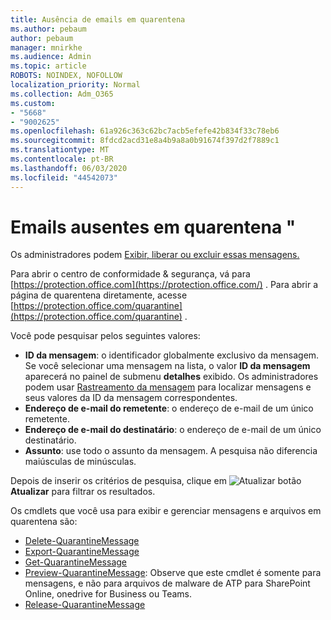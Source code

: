 ```yaml
---
title: Ausência de emails em quarentena
ms.author: pebaum
author: pebaum
manager: mnirkhe
ms.audience: Admin
ms.topic: article
ROBOTS: NOINDEX, NOFOLLOW
localization_priority: Normal
ms.collection: Adm_O365
ms.custom:
- "5668"
- "9002625"
ms.openlocfilehash: 61a926c363c62bc7acb5efefe42b834f33c78eb6
ms.sourcegitcommit: 8fdcd2acd31e8a4b9a8a0b91674f397d2f7889c1
ms.translationtype: MT
ms.contentlocale: pt-BR
ms.lasthandoff: 06/03/2020
ms.locfileid: "44542073"
---
```

# <a name="missing-emails-in-quarantine"></a>Emails ausentes em quarentena "

Os administradores podem [Exibir, liberar ou excluir essas mensagens.](https://docs.microsoft.com/microsoft-365/security/office-365-security/manage-quarantined-messages-and-files?view=o365-worldwide)

Para abrir o centro de conformidade & segurança, vá para [https://protection.office.com](https://protection.office.com/) . Para abrir a página de quarentena diretamente, acesse [https://protection.office.com/quarantine](https://protection.office.com/quarantine) .  

Você pode pesquisar pelos seguintes valores:  

- **ID da mensagem**: o identificador globalmente exclusivo da mensagem. Se você selecionar uma mensagem na lista, o valor **ID da mensagem** aparecerá no painel de submenu **detalhes** exibido. Os administradores podem usar [Rastreamento da mensagem](https://docs.microsoft.com/microsoft-365/security/office-365-security/message-trace-scc?view=o365-worldwide) para localizar mensagens e seus valores da ID da mensagem correspondentes.
- **Endereço de e-mail do remetente**: o endereço de e-mail de um único remetente.
- **Endereço de e-mail do destinatário**: o endereço de e-mail de um único destinatário.
- **Assunto**: use todo o assunto da mensagem. A pesquisa não diferencia maiúsculas de minúsculas.

Depois de inserir os critérios de pesquisa, clique em ![ Atualizar botão ](https://docs.microsoft.com/microsoft-365/media/scc-quarantine-refresh.png?view=o365-worldwide) **Atualizar** para filtrar os resultados.  

Os cmdlets que você usa para exibir e gerenciar mensagens e arquivos em quarentena são:
- [Delete-QuarantineMessage](https://docs.microsoft.com/powershell/module/exchange/delete-quarantinemessage)
- [Export-QuarantineMessage](https://docs.microsoft.com/powershell/module/exchange/export-quarantinemessage)
- [Get-QuarantineMessage](https://docs.microsoft.com/powershell/module/exchange/get-quarantinemessage)
- [Preview-QuarantineMessage](https://docs.microsoft.com/powershell/module/exchange/preview-quarantinemessage): Observe que este cmdlet é somente para mensagens, e não para arquivos de malware de ATP para SharePoint Online, onedrive for Business ou Teams.
- [Release-QuarantineMessage](https://docs.microsoft.com/powershell/module/exchange/release-quarantinemessage)